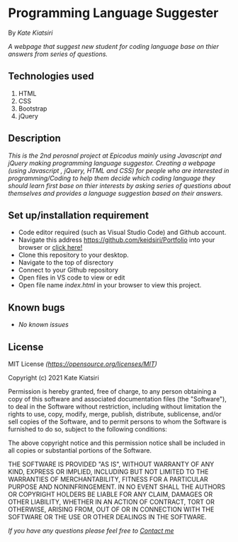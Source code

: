 # Programming Language Suggester

By _Kate Kiatsiri_

_A webpage that suggest new student for coding language base on thier answers from series of questions._

## Technologies used
  1. HTML
  2. CSS
  3. Bootstrap
  4. jQuery

## Description
_This is the 2nd perosnal project at Epicodus mainly using Javascript and jQuery making programming language suggestor. Creating a webpage (using Javascript , jQuery, HTML and CSS) for people who are interested in programming/Coding to help them decide which coding language they should learn first base on thier interests by asking series of questions about themselves and provides a language suggestion based on their answers._

## Set up/installation requirement
* Code editor required (such as Visual Studio Code) and Github account.
* Navigate this address https://github.com/keidsiri/Portfolio into your browser or 
<a href="https://github.com/keidsiri/Portfolio"> click here! </a>
* Clone this repository to your desktop.
* Navigate to the top of disrectory
* Connect to your Github repository
* Open files in VS code to view or edit
* Open file name _index.html_ in your browser to view this project.


## Known bugs
* _No known issues_

## License
MIT License _(https://opensource.org/licenses/MIT)_

Copyright (c) 2021 Kate Kiatsiri

Permission is hereby granted, free of charge, to any person obtaining a copy
of this software and associated documentation files (the "Software"), to deal
in the Software without restriction, including without limitation the rights
to use, copy, modify, merge, publish, distribute, sublicense, and/or sell
copies of the Software, and to permit persons to whom the Software is
furnished to do so, subject to the following conditions:

The above copyright notice and this permission notice shall be included in all
copies or substantial portions of the Software.

THE SOFTWARE IS PROVIDED "AS IS", WITHOUT WARRANTY OF ANY KIND, EXPRESS OR
IMPLIED, INCLUDING BUT NOT LIMITED TO THE WARRANTIES OF MERCHANTABILITY,
FITNESS FOR A PARTICULAR PURPOSE AND NONINFRINGEMENT. IN NO EVENT SHALL THE
AUTHORS OR COPYRIGHT HOLDERS BE LIABLE FOR ANY CLAIM, DAMAGES OR OTHER
LIABILITY, WHETHER IN AN ACTION OF CONTRACT, TORT OR OTHERWISE, ARISING FROM,
OUT OF OR IN CONNECTION WITH THE SOFTWARE OR THE USE OR OTHER DEALINGS IN THE
SOFTWARE.

_If you have any questions please feel free to [Contact me](mailto:keidsiri@gmail.com)_